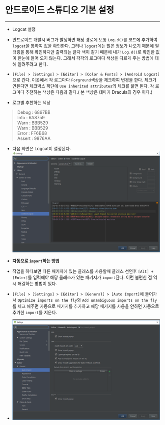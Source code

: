
# 안드로이드 스튜디오 기본 설정

----------


 * Logcat 설정
  * 안드로이드 개발시 버그가 발생하면 해당 경로에 보통 `Log.d()`를 코드에 추가하여 `logcat`을 통하여 값을 확인한다. 그러나 `logcat`에는 많은 정보가 나오기 때문에 필터링을 통해 확인하지만 출력되는 글자 색이 같기 때문에 내가 `Log.d()`로 확인한 값이 한눈에 들어 오지 않는다. 그래서 각각의 로그마다 색상을 다르게 주는 방법에 대해 알려주려고 한다.
  * `[File] > [Settings] > [Editor] > [Color & Fonts] > [Android Logcat]`으로 간다. 이곳에서 각 로그마다 `Forground`색상을 체크하여 변경을 한다.  체크가 안된다면 체크박스 하단에 `Use inherited attributes`의 체크를 풀면 된다. 각 로그마다 추천하는 색상은 다음과 같다.( 본 색상은 테마가 Dracula의 경우 이다.)
 
  * 로그별 추천하는 색상
> Debug : 6897BB  
> Info : 6A8759   
> Warn : BBB529   
> Warn : BBB529   
> Error : FF6B68   
> Assert : 9876AA

  * 다음 화면은 Logcat이 설정된다.
![Log 화면](https://github.com/juniair/Android-Development-Tips/blob/master/Images/logcat.PNG)

 *  **자동으로 `import`하는 방법** 

  * 작업을 하다보면 다른 패키지에 있는 클래스를 사용할때 클래스 선언후 `[Alt] + [Enter]`를 입력해야  해당 클래스가 있는 패키지가 `import`된다. 이런 불편한 점 역시 해결하는 방법이 있다.
  * `[File] > [Settings] > [Editor] > [General] > [Auto Import]`에 들어가서 `Optimize imports on the fly`와 `Add unambiguous imports on the fly`를 체크 해주면 자동으로 패키지를 추가하고 해당 패키지를 사용을 안하면 자동으로 추가한 `import`를 지운다. 
  * ![](https://github.com/juniair/Android-Development-Tips/blob/master/Images/autoimport.PNG)